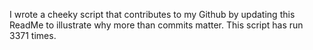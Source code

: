 I wrote a cheeky script that contributes to my Github by updating this ReadMe to illustrate why more than commits matter. This script has run 3371 times.